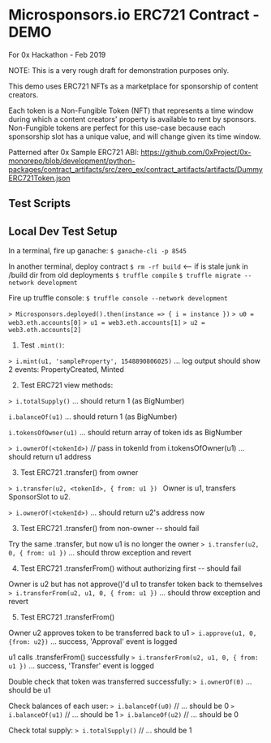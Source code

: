 # Microsponsors.io ERC721 Contract - DEMO
For 0x Hackathon - Feb 2019

NOTE:
This is a very rough draft for demonstration purposes only.

This demo uses ERC721 NFTs as a marketplace for sponsorship of content creators.

Each token is a Non-Fungible Token (NFT) that represents a time window during
which a content creators' property is available to rent by sponsors.
Non-Fungible tokens are perfect for this use-case because each sponsorship
slot has a unique value, and will change given its time window.

Patterned after 0x Sample ERC721 ABI:
https://github.com/0xProject/0x-monorepo/blob/development/python-packages/contract_artifacts/src/zero_ex/contract_artifacts/artifacts/DummyERC721Token.json

## Test Scripts

## Local Dev Test Setup
In a terminal, fire up ganache:
`$ ganache-cli -p 8545`

In another terminal, deploy contract
`$ rm -rf build` <-- if is stale junk in /build dir from old deployments
`$ truffle compile`
`$ truffle migrate --network development`

Fire up truffle console:
`$ truffle console --network development`

`> Microsponsors.deployed().then(instance => { i = instance })`
`> u0 = web3.eth.accounts[0]`
`> u1 = web3.eth.accounts[1]`
`> u2 = web3.eth.accounts[2]`

1. Test `.mint()`:

`> i.mint(u1, 'sampleProperty', 1548890806025)`
... log output should show 2 events: PropertyCreated, Minted


2. Test ERC721 view methods:

`> i.totalSupply()`
... should return 1 (as BigNumber)

`i.balanceOf(u1)`
... should return 1 (as BigNumber)

`i.tokensOfOwner(u1)`
... should return array of token ids as BigNumber

`> i.ownerOf(<tokenId>)` // pass in tokenId from i.tokensOfOwner(u1)
... should return u1 address


3. Test ERC721 .transfer() from owner

`> i.transfer(u2, <tokenId>, { from: u1 }) `
Owner is u1, transfers SponsorSlot to u2.

`> i.ownerOf(<tokenId>)`
... should return u2's address now


3. Test ERC721 .transfer() from non-owner -- should fail

Try the same .transfer, but now u1 is no longer the owner
`> i.transfer(u2, 0, { from: u1 })`
... should throw exception and revert


4. Test ERC721 .transferFrom() without authorizing first -- should fail

Owner is u2 but has not approve()'d u1 to transfer token back to themselves
`> i.transferFrom(u2, u1, 0, { from: u1 })`
... should throw exception and revert


5. Test ERC721 .transferFrom()

Owner u2 approves token to be transferred back to u1
`> i.approve(u1, 0, {from: u2})`
... success, 'Approval' event is logged

u1 calls .transferFrom() successfully
`> i.transferFrom(u2, u1, 0, { from: u1 })`
... success, 'Transfer' event is logged

Double check that token was transferred successfully:
`> i.ownerOf(0)`
... should be u1

Check balances of each user:
`> i.balanceOf(u0)` // ... should be 0
`> i.balanceOf(u1)` // ... should be 1
`> i.balanceOf(u2)` // ... should be 0

Check total supply:
`> i.totalSupply()` // ... should be 1

